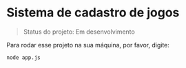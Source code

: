 # Sistema de cadastro de jogos

> Status do projeto: Em desenvolvimento

Para rodar esse projeto na sua máquina, por favor, digite:
```
node app.js
```
